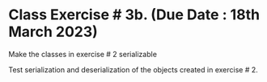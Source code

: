 # Class Exercise # 3b. (Due Date :  18th March 2023) 

Make the classes in exercise # 2 serializable

Test serialization and deserialization of the objects created in exercise # 2.

